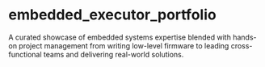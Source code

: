 # embedded_executor_portfolio
A curated showcase of embedded systems expertise blended with hands-on project management from writing low-level firmware to leading cross-functional teams and delivering real-world solutions.
